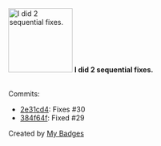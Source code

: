 <img src="https://my-badges.github.io/my-badges/fix-2.png" alt="I did 2 sequential fixes." title="I did 2 sequential fixes." width="128">
<strong>I did 2 sequential fixes.</strong>
<br><br>

Commits:

- <a href="https://github.com/p0dalirius/ApacheTomcatScanner/commit/2e31cd4f951413aefd79609e57978156f9726ea2">2e31cd4</a>: Fixes #30
- <a href="https://github.com/p0dalirius/ApacheTomcatScanner/commit/384f64f3979ed795941f4f9473ea712e542a891d">384f64f</a>: Fixed #29


Created by <a href="https://github.com/my-badges/my-badges">My Badges</a>
